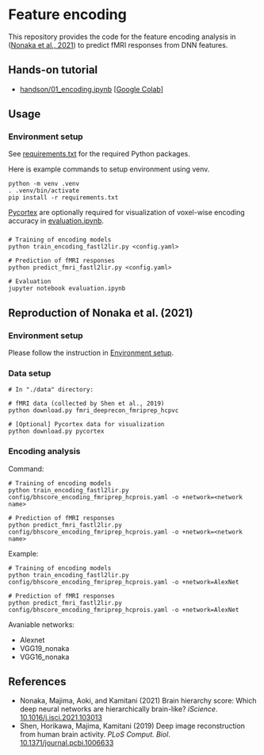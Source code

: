 # Feature encoding

This repository provides the code for the feature encoding analysis in ([Nonaka et al., 2021](https://doi.org/10.1016/j.isci.2021.103013)) to predict fMRI responses from DNN features.

## Hands-on tutorial

- [handson/01_encoding.ipynb](handson/01_encoding.ipynb) \[[Google Colab](https://colab.research.google.com/github/KamitaniLab/feature-encoding/blob/master/handson/01_encoding.ipynb)\]

## Usage

### Environment setup

See [requirements.txt](requirements.txt) for the required Python packages.

Here is example commands to setup environment using venv.

```shell
python -m venv .venv
. .venv/bin/activate
pip install -r requirements.txt
```

[Pycortex](https://github.com/gallantlab/pycortex) are optionally required for visualization of voxel-wise encoding accuracy in [evaluation.ipynb](evaluation.ipynb).

### 

```shell
# Training of encoding models
python train_encoding_fastl2lir.py <config.yaml>

# Prediction of fMRI responses
python predict_fmri_fastl2lir.py <config.yaml>

# Evaluation
jupyter notebook evaluation.ipynb
```

## Reproduction of Nonaka et al. (2021)

### Environment setup

Please follow the instruction in [Environment setup](#environment-setup).

### Data setup

```shell
# In "./data" directory:

# fMRI data (collected by Shen et al., 2019)
python download.py fmri_deeprecon_fmriprep_hcpvc 

# [Optional] Pycortex data for visualization
python download.py pycortex
```

### Encoding analysis

Command:

```shell
# Training of encoding models
python train_encoding_fastl2lir.py config/bhscore_encoding_fmriprep_hcprois.yaml -o +network=<network name>

# Prediction of fMRI responses
python predict_fmri_fastl2lir.py config/bhscore_encoding_fmriprep_hcprois.yaml -o +network=<network name>
```

Example:

```shell
# Training of encoding models
python train_encoding_fastl2lir.py config/bhscore_encoding_fmriprep_hcprois.yaml -o +network=AlexNet

# Prediction of fMRI responses
python predict_fmri_fastl2lir.py config/bhscore_encoding_fmriprep_hcprois.yaml -o +network=AlexNet
```

Avaniable networks:

- Alexnet
- VGG19_nonaka
- VGG16_nonaka

## References

- Nonaka, Majima, Aoki, and Kamitani (2021) Brain hierarchy score: Which deep neural networks are hierarchically brain-like? *iScience*. [10.1016/j.isci.2021.103013](https://doi.org/10.1016/j.isci.2021.103013)
- Shen, Horikawa, Majima, Kamitani (2019) Deep image reconstruction from human brain activity. *PLoS Comput. Biol*. [10.1371/journal.pcbi.1006633](https://doi.org/10.1371/journal.pcbi.1006633)
